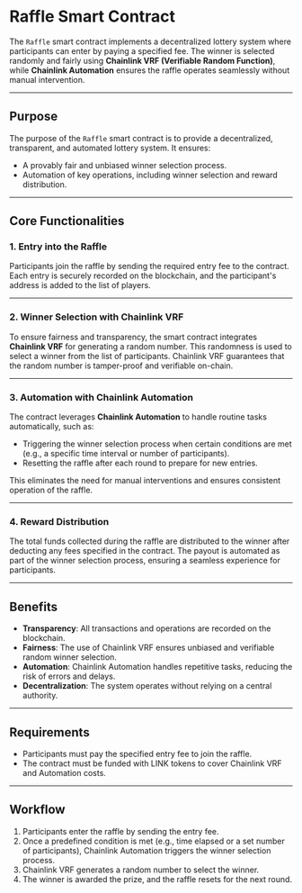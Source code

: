# Raffle Smart Contract

The `Raffle` smart contract implements a decentralized lottery system where participants can enter by paying a specified fee. The winner is selected randomly and fairly using **Chainlink VRF (Verifiable Random Function)**, while **Chainlink Automation** ensures the raffle operates seamlessly without manual intervention.

---

## **Purpose**
The purpose of the `Raffle` smart contract is to provide a decentralized, transparent, and automated lottery system. It ensures:
- A provably fair and unbiased winner selection process.
- Automation of key operations, including winner selection and reward distribution.

---

## **Core Functionalities**

### 1. **Entry into the Raffle**
Participants join the raffle by sending the required entry fee to the contract. Each entry is securely recorded on the blockchain, and the participant's address is added to the list of players.

---

### 2. **Winner Selection with Chainlink VRF**
To ensure fairness and transparency, the smart contract integrates **Chainlink VRF** for generating a random number. This randomness is used to select a winner from the list of participants. Chainlink VRF guarantees that the random number is tamper-proof and verifiable on-chain.

---

### 3. **Automation with Chainlink Automation**
The contract leverages **Chainlink Automation** to handle routine tasks automatically, such as:
- Triggering the winner selection process when certain conditions are met (e.g., a specific time interval or number of participants).
- Resetting the raffle after each round to prepare for new entries.

This eliminates the need for manual interventions and ensures consistent operation of the raffle.

---

### 4. **Reward Distribution**
The total funds collected during the raffle are distributed to the winner after deducting any fees specified in the contract. The payout is automated as part of the winner selection process, ensuring a seamless experience for participants.

---

## **Benefits**
- **Transparency**: All transactions and operations are recorded on the blockchain.
- **Fairness**: The use of Chainlink VRF ensures unbiased and verifiable random winner selection.
- **Automation**: Chainlink Automation handles repetitive tasks, reducing the risk of errors and delays.
- **Decentralization**: The system operates without relying on a central authority.

---

## **Requirements**
- Participants must pay the specified entry fee to join the raffle.
- The contract must be funded with LINK tokens to cover Chainlink VRF and Automation costs.

---

## **Workflow**
1. Participants enter the raffle by sending the entry fee.
2. Once a predefined condition is met (e.g., time elapsed or a set number of participants), Chainlink Automation triggers the winner selection process.
3. Chainlink VRF generates a random number to select the winner.
4. The winner is awarded the prize, and the raffle resets for the next round.
